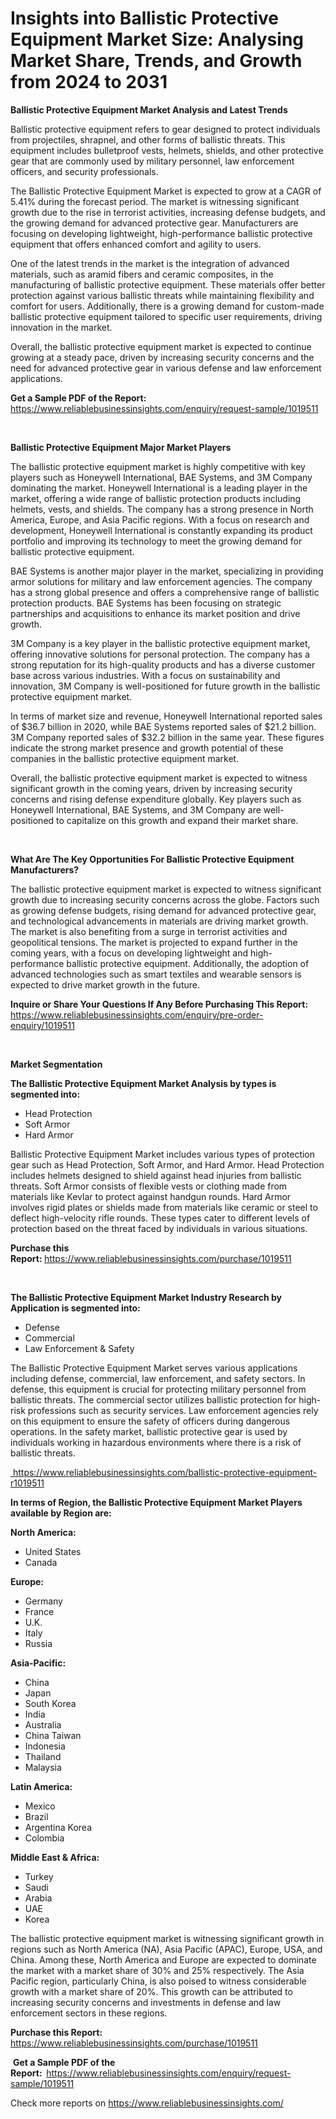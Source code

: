 <p><h1>Insights into Ballistic Protective Equipment Market Size: Analysing Market Share, Trends, and Growth from 2024 to 2031</h1></p><p><strong>Ballistic Protective Equipment Market Analysis and Latest Trends</strong></p>
<p><p>Ballistic protective equipment refers to gear designed to protect individuals from projectiles, shrapnel, and other forms of ballistic threats. This equipment includes bulletproof vests, helmets, shields, and other protective gear that are commonly used by military personnel, law enforcement officers, and security professionals.</p><p>The Ballistic Protective Equipment Market is expected to grow at a CAGR of 5.41% during the forecast period. The market is witnessing significant growth due to the rise in terrorist activities, increasing defense budgets, and the growing demand for advanced protective gear. Manufacturers are focusing on developing lightweight, high-performance ballistic protective equipment that offers enhanced comfort and agility to users.</p><p>One of the latest trends in the market is the integration of advanced materials, such as aramid fibers and ceramic composites, in the manufacturing of ballistic protective equipment. These materials offer better protection against various ballistic threats while maintaining flexibility and comfort for users. Additionally, there is a growing demand for custom-made ballistic protective equipment tailored to specific user requirements, driving innovation in the market.</p><p>Overall, the ballistic protective equipment market is expected to continue growing at a steady pace, driven by increasing security concerns and the need for advanced protective gear in various defense and law enforcement applications.</p></p>
<p><strong>Get a Sample PDF of the Report:&nbsp;</strong> <a href="https://www.reliablebusinessinsights.com/enquiry/request-sample/1019511">https://www.reliablebusinessinsights.com/enquiry/request-sample/1019511</a></p>
<p>&nbsp;</p>
<p><strong>Ballistic Protective Equipment Major Market Players</strong></p>
<p><p>The ballistic protective equipment market is highly competitive with key players such as Honeywell International, BAE Systems, and 3M Company dominating the market. Honeywell International is a leading player in the market, offering a wide range of ballistic protection products including helmets, vests, and shields. The company has a strong presence in North America, Europe, and Asia Pacific regions. With a focus on research and development, Honeywell International is constantly expanding its product portfolio and improving its technology to meet the growing demand for ballistic protective equipment.</p><p>BAE Systems is another major player in the market, specializing in providing armor solutions for military and law enforcement agencies. The company has a strong global presence and offers a comprehensive range of ballistic protection products. BAE Systems has been focusing on strategic partnerships and acquisitions to enhance its market position and drive growth.</p><p>3M Company is a key player in the ballistic protective equipment market, offering innovative solutions for personal protection. The company has a strong reputation for its high-quality products and has a diverse customer base across various industries. With a focus on sustainability and innovation, 3M Company is well-positioned for future growth in the ballistic protective equipment market.</p><p>In terms of market size and revenue, Honeywell International reported sales of $36.7 billion in 2020, while BAE Systems reported sales of $21.2 billion. 3M Company reported sales of $32.2 billion in the same year. These figures indicate the strong market presence and growth potential of these companies in the ballistic protective equipment market.</p><p>Overall, the ballistic protective equipment market is expected to witness significant growth in the coming years, driven by increasing security concerns and rising defense expenditure globally. Key players such as Honeywell International, BAE Systems, and 3M Company are well-positioned to capitalize on this growth and expand their market share.</p></p>
<p>&nbsp;</p>
<p><strong>What Are The Key Opportunities For Ballistic Protective Equipment Manufacturers?</strong></p>
<p><p>The ballistic protective equipment market is expected to witness significant growth due to increasing security concerns across the globe. Factors such as growing defense budgets, rising demand for advanced protective gear, and technological advancements in materials are driving market growth. The market is also benefiting from a surge in terrorist activities and geopolitical tensions. The market is projected to expand further in the coming years, with a focus on developing lightweight and high-performance ballistic protective equipment. Additionally, the adoption of advanced technologies such as smart textiles and wearable sensors is expected to drive market growth in the future.</p></p>
<p><strong>Inquire or Share Your Questions If Any Before Purchasing This Report:</strong> <a href="https://www.reliablebusinessinsights.com/enquiry/pre-order-enquiry/1019511">https://www.reliablebusinessinsights.com/enquiry/pre-order-enquiry/1019511</a></p>
<p>&nbsp;</p>
<p><strong>Market Segmentation</strong></p>
<p><strong>The Ballistic Protective Equipment Market Analysis by types is segmented into:</strong></p>
<p><ul><li>Head Protection</li><li>Soft Armor</li><li>Hard Armor</li></ul></p>
<p><p>Ballistic Protective Equipment Market includes various types of protection gear such as Head Protection, Soft Armor, and Hard Armor. Head Protection includes helmets designed to shield against head injuries from ballistic threats. Soft Armor consists of flexible vests or clothing made from materials like Kevlar to protect against handgun rounds. Hard Armor involves rigid plates or shields made from materials like ceramic or steel to deflect high-velocity rifle rounds. These types cater to different levels of protection based on the threat faced by individuals in various situations.</p></p>
<p><strong>Purchase this Report:&nbsp;</strong><a href="https://www.reliablebusinessinsights.com/purchase/1019511">https://www.reliablebusinessinsights.com/purchase/1019511</a></p>
<p>&nbsp;</p>
<p><strong>The Ballistic Protective Equipment Market Industry Research by Application is segmented into:</strong></p>
<p><ul><li>Defense</li><li>Commercial</li><li>Law Enforcement & Safety</li></ul></p>
<p><p>The Ballistic Protective Equipment Market serves various applications including defense, commercial, law enforcement, and safety sectors. In defense, this equipment is crucial for protecting military personnel from ballistic threats. The commercial sector utilizes ballistic protection for high-risk professions such as security services. Law enforcement agencies rely on this equipment to ensure the safety of officers during dangerous operations. In the safety market, ballistic protective gear is used by individuals working in hazardous environments where there is a risk of ballistic threats.</p></p>
<p><a href="https://www.reliablebusinessinsights.com/ballistic-protective-equipment-r1019511">&nbsp;https://www.reliablebusinessinsights.com/ballistic-protective-equipment-r1019511</a></p>
<p><strong>In terms of Region, the Ballistic Protective Equipment Market Players available by Region are:</strong></p>
<p>
    <p> <strong> North America: </strong>
        <ul>
            <li>United States</li>
            <li>Canada</li>
        </ul>
        </p> 
    <p> <strong> Europe: </strong>
        <ul>
            <li>Germany</li>
            <li>France</li>
            <li>U.K.</li>
            <li>Italy</li>
            <li>Russia</li>
        </ul>
        </p> 
    <p> <strong> Asia-Pacific: </strong>
        <ul>
            <li>China</li>
            <li>Japan</li>
            <li>South Korea</li>
            <li>India</li>
            <li>Australia</li>
            <li>China Taiwan</li>
            <li>Indonesia</li>
            <li>Thailand</li>
            <li>Malaysia</li>
        </ul>
        </p> 
    <p> <strong> Latin America: </strong>
        <ul>
            <li>Mexico</li>
            <li>Brazil</li>
            <li>Argentina Korea</li>
            <li>Colombia</li>
        </ul>
        </p> 
    <p> <strong> Middle East & Africa: </strong>
        <ul>
            <li>Turkey</li>
            <li>Saudi</li>
            <li>Arabia</li>
            <li>UAE</li>
            <li>Korea</li>
        </ul>
    </p>
    </p>
<p><p>The ballistic protective equipment market is witnessing significant growth in regions such as North America (NA), Asia Pacific (APAC), Europe, USA, and China. Among these, North America and Europe are expected to dominate the market with a market share of 30% and 25% respectively. The Asia Pacific region, particularly China, is also poised to witness considerable growth with a market share of 20%. This growth can be attributed to increasing security concerns and investments in defense and law enforcement sectors in these regions.</p></p>
<p><strong>Purchase this Report: </strong><a href="https://www.reliablebusinessinsights.com/purchase/1019511">https://www.reliablebusinessinsights.com/purchase/1019511</a></p>
<p>&nbsp;<strong>Get a Sample PDF of the Report:&nbsp;&nbsp;</strong><a href="https://www.reliablebusinessinsights.com/enquiry/request-sample/1019511">https://www.reliablebusinessinsights.com/enquiry/request-sample/1019511</a></p>
<p><strong></strong></p>
<p>Check more reports on <a href="https://www.reliablebusinessinsights.com/">https://www.reliablebusinessinsights.com/</a></p>
